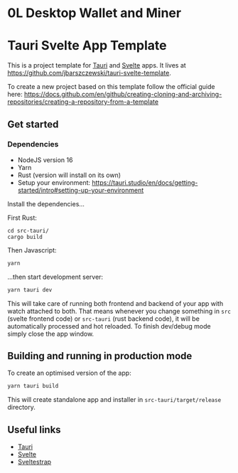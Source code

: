 # 0L Desktop Wallet and Miner

# Tauri Svelte App Template

This is a project template for [Tauri](https://tauri.studio) and [Svelte](https://svelte.dev) apps. It lives at https://github.com/jbarszczewski/tauri-svelte-template.

To create a new project based on this template follow the official guide here: https://docs.github.com/en/github/creating-cloning-and-archiving-repositories/creating-a-repository-from-a-template

## Get started

### Dependencies

- NodeJS version 16
- Yarn
- Rust (version will install on its own)
- Setup your environment: https://tauri.studio/en/docs/getting-started/intro#setting-up-your-environment

Install the dependencies...

First Rust:
```
cd src-tauri/
cargo build

```

Then Javascript:

```bash
yarn
```

...then start development server:

```bash
yarn tauri dev
```

This will take care of running both frontend and backend of your app with watch attached to both. That means whenever you change something in `src` (svelte frontend code) or `src-tauri` (rust backend code), it will be automatically processed and hot reloaded. To finish dev/debug mode simply close the app window.

## Building and running in production mode

To create an optimised version of the app:

```bash
yarn tauri build
```

This will create standalone app and installer in `src-tauri/target/release` directory.

## Useful links

-   [Tauri](https://tauri.studio)
-   [Svelte](https://svelte.dev)
-   [Sveltestrap](https://sveltestrap.js.org)

